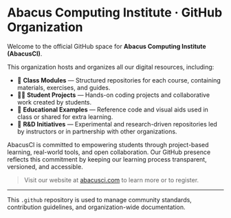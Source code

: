 # Abacus Computing Institute · GitHub Organization

Welcome to the official GitHub space for **Abacus Computing Institute (AbacusCI)**.

This organization hosts and organizes all our digital resources, including:

- 📘 **Class Modules** — Structured repositories for each course, containing materials, exercises, and guides.
- 👨‍💻 **Student Projects** — Hands-on coding projects and collaborative work created by students.
- 🧠 **Educational Examples** — Reference code and visual aids used in class or shared for extra learning.
- 🔬 **R&D Initiatives** — Experimental and research-driven repositories led by instructors or in partnership with other organizations.

AbacusCI is committed to empowering students through project-based learning, real-world tools, and open collaboration. Our GitHub presence reflects this commitment by keeping our learning process transparent, versioned, and accessible.

> Visit our website at [abacusci.com](https://abacusci.com) to learn more or to register.

---
This `.github` repository is used to manage community standards, contribution guidelines, and organization-wide documentation.
